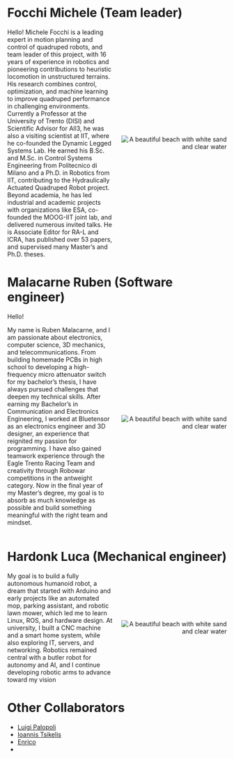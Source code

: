 
# Focchi Michele (Team leader)

<div style="display: flex; align-items: center;">
  <div style="flex: 1; padding-right: 20px;">
    Hello!
Michele Focchi is a leading expert in motion planning and control of quadruped robots, and team leader of this project, with 16 years of experience in robotics and pioneering contributions to heuristic locomotion in unstructured terrains. His research combines control, optimization, and machine learning to improve quadruped performance in challenging environments. Currently a Professor at the University of Trento (DISI) and Scientific Advisor for All3, he was also a visiting scientist at IIT, where he co-founded the Dynamic Legged Systems Lab. He earned his B.Sc. and M.Sc. in Control Systems Engineering from Politecnico di Milano and a Ph.D. in Robotics from IIT, contributing to the Hydraulically Actuated Quadruped Robot project. Beyond academia, he has led industrial and academic projects with organizations like ESA, co-founded the MOOG-IIT joint lab, and delivered numerous invited talks. He is Associate Editor for RA-L and ICRA, has published over 53 papers, and supervised many Master’s and Ph.D. theses.
    
  </div>
  <div style="flex: 1; text-align: right;">
    <img src="1_Climb_robot_Thesis/0_Images/focchi.png" alt="A beautiful beach with white sand and clear water" style="max-width: 100%; height: auto;">
  </div>
</div>

# Malacarne Ruben (Software engineer)

<div style="display: flex; align-items: center;">
  <div style="flex: 1; padding-right: 20px;">
    Hello!

My name is Ruben Malacarne, and I am passionate about electronics, computer science, 3D mechanics, and telecommunications. From building homemade PCBs in high school to developing a high-frequency micro attenuator switch for my bachelor’s thesis, I have always pursued challenges that deepen my technical skills. After earning my Bachelor’s in Communication and Electronics Engineering, I worked at Bluetensor as an electronics engineer and 3D designer, an experience that reignited my passion for programming. I have also gained teamwork experience through the Eagle Trento Racing Team and creativity through Robowar competitions in the antweight category. Now in the final year of my Master’s degree, my goal is to absorb as much knowledge as possible and build something meaningful with the right team and mindset.
    
  </div>
  <div style="flex: 1; text-align: right;">
    <img src="1_Climb_robot_Thesis/0_Images/ruben.jpeg" alt="A beautiful beach with white sand and clear water" style="max-width: 100%; height: auto;">
  </div>
</div>

# Hardonk Luca (Mechanical engineer)


<div style="display: flex; align-items: center;">
  <div style="flex: 1; padding-right: 20px;">
    My goal is to build a fully autonomous humanoid robot, a dream that started with Arduino and early projects like an automated mop, parking assistant, and robotic lawn mower, which led me to learn Linux, ROS, and hardware design. At university, I built a CNC machine and a smart home system, while also exploring IT, servers, and networking. Robotics remained central with a butler robot for autonomy and AI, and I continue developing robotic arms to advance toward my vision
    
  </div>
  <div style="flex: 1; text-align: right;">
    <img src="1_Climb_robot_Thesis/0_Images/luca.png" alt="A beautiful beach with white sand and clear water" style="max-width: 100%; height: auto;">
  </div>
</div>


# Other Collaborators

- [Luigi Palopoli](https://webapps.unitn.it/du/it/Persona/PER0002392/Curriculum)
- [Ioannis Tsikelis](https://itsikelis.github.io/)
- [Enrico]()
- 